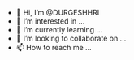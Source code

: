 - 👋 Hi, I’m @DURGESHHRI
- 👀 I’m interested in ...
- 🌱 I’m currently learning ...
- 💞️ I’m looking to collaborate on ...
- 📫 How to reach me ...

<!---
DURGESHHRI/DURGESHHRI is a ✨ special ✨ repository because its `README.md` (this file) appears on your GitHub profile.
You can click the Preview link to take a look at your changes.
--->
